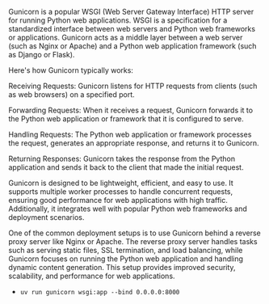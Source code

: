 Gunicorn is a popular WSGI (Web Server Gateway Interface) HTTP server for running Python web applications. WSGI is a specification for a standardized interface between web servers and Python web frameworks or applications. Gunicorn acts as a middle layer between a web server (such as Nginx or Apache) and a Python web application framework (such as Django or Flask).

Here's how Gunicorn typically works:

Receiving Requests: Gunicorn listens for HTTP requests from clients (such as web browsers) on a specified port.

Forwarding Requests: When it receives a request, Gunicorn forwards it to the Python web application or framework that it is configured to serve.

Handling Requests: The Python web application or framework processes the request, generates an appropriate response, and returns it to Gunicorn.

Returning Responses: Gunicorn takes the response from the Python application and sends it back to the client that made the initial request.

Gunicorn is designed to be lightweight, efficient, and easy to use. It supports multiple worker processes to handle concurrent requests, ensuring good performance for web applications with high traffic. Additionally, it integrates well with popular Python web frameworks and deployment scenarios.

One of the common deployment setups is to use Gunicorn behind a reverse proxy server like Nginx or Apache. The reverse proxy server handles tasks such as serving static files, SSL termination, and load balancing, while Gunicorn focuses on running the Python web application and handling dynamic content generation. This setup provides improved security, scalability, and performance for web applications.
- `uv run gunicorn wsgi:app --bind 0.0.0.0:8000`